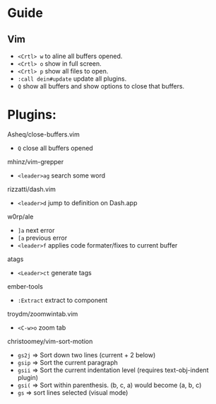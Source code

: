Guide
=====

Vim
---

- `<Crtl> w` to aline all buffers opened.
- `<Crtl> o` show in full screen.
- `<Crtl> p` show all files to open.
- `:call dein#update` update all plugins.
- `Q` show all buffers and show options to close that buffers.

Plugins:
========

Asheq/close-buffers.vim

- `Q` close all buffers opened

mhinz/vim-grepper

- `<leader>ag` search some word

rizzatti/dash.vim

- `<leader>d` jump to definition on Dash.app

w0rp/ale

- `]a` next error
- `[a` previous error
- `<leader>f` applies code formater/fixes to current buffer

atags

- `<Leader>ct` generate tags

ember-tools

- `:Extract` extract to component

troydm/zoomwintab.vim

- `<C-w>o` zoom tab

christoomey/vim-sort-motion

- `gs2j` => Sort down two lines (current + 2 below)
- `gsip` => Sort the current paragraph
- `gsii` => Sort the current indentation level (requires text-obj-indent plugin)
- `gsi(` => Sort within parenthesis. (b, c, a) would become (a, b, c)
- `gs`   => sort lines selected (visual mode)